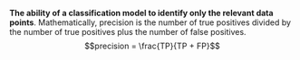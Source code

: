 **The ability of a classification model to identify only the relevant data points**. 
Mathematically, precision is the number of true positives divided by the number of true positives plus the number of false positives.
 $$precision = \frac{TP}{TP + FP}$$